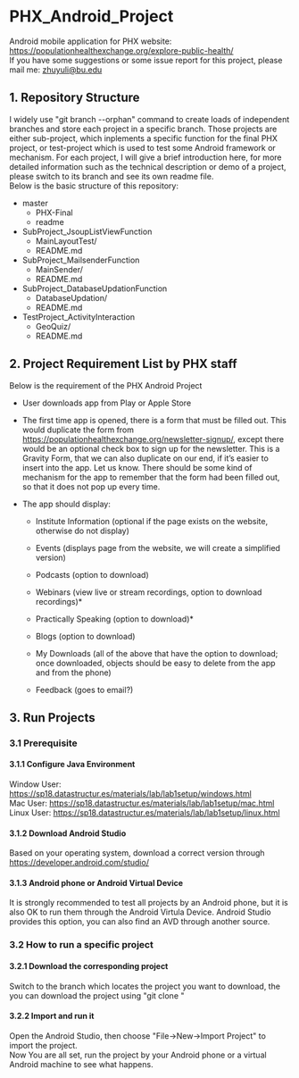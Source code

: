 # PHX_Android_Project
Android mobile application for PHX website: https://populationhealthexchange.org/explore-public-health/<br>
If you have some suggestions or some issue report for this project, please mail me: zhuyuli@bu.edu<br>
## 1. Repository Structure
I widely use "git branch --orphan" command to create loads of independent branches and store each project in a specific branch. Those projects are either sub-project, which inplements a specific function for the final PHX project, or test-project which is used to test some Android framework or mechanism. For each project, I will give a brief introduction here, for more detailed information such as the technical description or demo of a project, please switch to its branch and see its own readme file.<br>
Below is the basic structure of this repository:<br>
* master
	* PHX-Final
	* readme
* SubProject_JsoupListViewFunction
	* MainLayoutTest/
	* README.md
* SubProject_MailsenderFunction
	* MainSender/
	* README.md
* SubProject_DatabaseUpdationFunction
	* DatabaseUpdation/
	* README.md
* TestProject_ActivityInteraction
	* GeoQuiz/
	* README.md


## 2. Project Requirement List by PHX staff
Below is the requirement of the PHX Android Project<br>
* User downloads app from Play or Apple Store

* The first time app is opened, there is a form that must be filled out. This would duplicate the form from https://populationhealthexchange.org/newsletter-signup/, except there would be an optional check box to sign up for the newsletter. This is a Gravity Form, that we can also duplicate on our end, if it’s easier to insert into the app. Let us know. There should be some kind of mechanism for the app to remember that the form had been filled out, so that it does not pop up every time.

* The app should display:

	* Institute Information (optional if the page exists on the website, otherwise do not display)

	* Events (displays page from the website, we will create a simplified version)

	* Podcasts (option to download)

	* Webinars (view live or stream recordings, option to download recordings)*

	* Practically Speaking (option to download)*

	* Blogs (option to download)

	* My Downloads (all of the above that have the option to download; once downloaded, objects should be easy to delete from the app and from the phone)

	* Feedback (goes to email?)
	
## 3. Run Projects
### 3.1 Prerequisite
#### 3.1.1 Configure Java Environment
Window User: https://sp18.datastructur.es/materials/lab/lab1setup/windows.html<br>
Mac User: https://sp18.datastructur.es/materials/lab/lab1setup/mac.html <br>
Linux User: https://sp18.datastructur.es/materials/lab/lab1setup/linux.html
#### 3.1.2 Download Android Studio
Based on your operating system, download a correct version through https://developer.android.com/studio/
#### 3.1.3 Android phone or Android Virtual Device
It is strongly recommended to test all projects by an Android phone, but it is also OK to run them through the Android Virtula Device. Android Studio provides this option, you can also find an AVD through another source.

### 3.2 How to run a specific project
#### 3.2.1 Download the corresponding project
Switch to the branch which locates the project you want to download, the you can download the project using "git clone "
#### 3.2.2 Import and run it
Open the Android Studio, then choose "File->New->Import Project" to import the project. <br>
Now You are all set, run the project by your Android phone or a virtual Android machine to see what happens.
	

